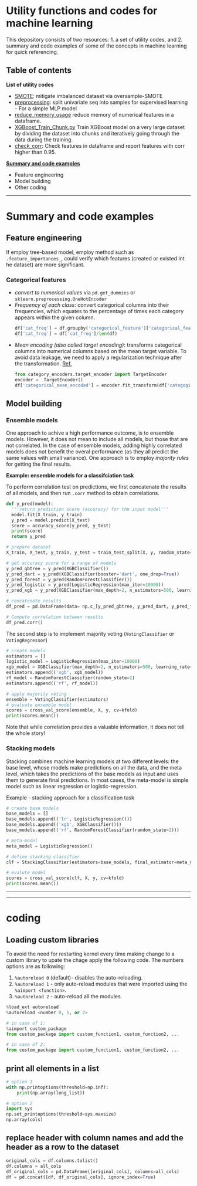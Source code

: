 <h1>Utility functions and codes for machine learning</h1> 

This depository consists of two resources: 1. a set of utility codes, and 2. summary and code examples of some of the concepts in machine learning for quick referencing.

## Table of contents

__List of utility codes__
- [SMOTE](https://github.com/Sean-Toroghi/Machine-learning/blob/main/utils/src/smote.py): mitigate imbalanced dataset via oversample-SMOTE
- [preprocessing](https://github.com/Sean-Toroghi/Machine-learning/blob/main/utils/src/preprocessing.py): split univariate seq into samples for supervised learning - For a simple MLP model
- [reduce_memory_usage](https://github.com/Sean-Toroghi/Machine-learning/blob/d3149572d0c1f7b688174038687a5d2f5574f57f/utils/src/reduce_memory_usage.py)
  reduce memory of numerical features in a dataframe. 
- [XGBoost_Train_Chunk.py](https://github.com/Sean-Toroghi/Machine-learning/blob/91058d5c76e795f2a06de91f10d5b5b0729891f4/utils/src/XGBoost_Train_Chunk.py)
  Train XGBoost model on a very large dataset by dividing the dataset into chunks and iteratively going through the data during the training.
- [check_corr](https://github.com/Sean-Toroghi/Machine-learning/blob/21218fb0fe45bff841b12e1de9c0e079cccea5b1/utils/src/check_corr.py): Check features in dataframe and report features with corr higher than 0.95.  

__[Summary and code examples](#code)__
- Feature engineering
- Model building
- Other coding 



---

# <a id= 'code'>Summary and code examples</a>

## Feature engineering
If employ tree-based model, employ method such as `.feature_importances_`, could verify which features (created or existed int he dataset) are more significant.


### Categorical features
- _convert to numerical values_ via `pd.get_dummies` or `sklearn.preprocessing.OneHotEncoder`
- _Frequency of each class_: convert categorical columns into their frequencies, which equates to the percentage of times each category appears within the given column.
  ```python
  df['cat_freq'] = df.groupby('categorical_feature')['categorical_feature'].transform('count') 
  df['cat_freq'] = df['cat_freq']/len(df)
  ```
- _Mean encoding (also called target encoding)_: transforms categorical columns into numerical columns based on the mean target variable. To avoid data leakage, we need to apply a regularization technique after the transformation. [Ref.](https://www.kaggle.com/vprokopev/mean-likelihood-encodings-a-comprehensive-study)
  ```python
  from category_encoders.target_encoder import TargetEncoder
  encoder =  TargetEncoder()
  df['categorical_mean_encoded'] = encoder.fit_transform(df['categogircal_feature'], df['target'])
  ```
## Model building

### Ensemble models

One approach to achive a high performance outcome, is to ensemble models. However, it does not mean to include all models, but those that are not correlated. In the case of ensemble models, adding highly correlated models does not benefit the overal performance (as they all predict the same values with small variance). One approach is to employ _majority rules_ for getting the final results.


__Example: ensemble models for a classifciation task__

To perform correlation test on predictions, we first concatenate the results of all models, and then run `.corr` method to obtain correlations. 
```python
def y_pred(model):
  '''return prediction score (accuracy) for the input model'''
  model.fit(X_train, y_train)
  y_pred = model.predict(X_test)
  score = accuracy_score(y_pred, y_test)
  print(score)
  return y_pred

# prepare dataset
X_train, X_test, y_train, y_test = train_test_split(X, y, random_state=2)

# get accuracy score for a range of models
y_pred_gbtree = y_pred(XGBClassifier())
y_pred_dart = y_pred(XGBClassifier(booster='dart', one_drop=True))
y_pred_forest = y_pred(RandomForestClassifier())
y_pred_logistic = y_pred(LogisticRegression(max_iter=10000))
y_pred_xgb = y_pred(XGBClassifier(max_depth=2, n_estimators=500, learning_rate=0.1))

# concatenate results
df_pred = pd.DataFrame(data= np.c_[y_pred_gbtree, y_pred_dart, y_pred_forest, y_pred_logistic, y_pred_xgb], columns=['gbtree', 'dart','forest', 'logistic', 'xgb'])

# Compute correlation between results
df_pred.corr()
```
The second step is to implement majority voting (`VotingClassifier` or `VotingRegressor`)
```python
# create models
estimators = []
logistic_model = LogisticRegression(max_iter=10000)
xgb_model = XGBClassifier(max_depth=2, n_estimators=500, learning_rate=0.1)
estimators.append(('xgb', xgb_model))
rf_model = RandomForestClassifier(random_state=2)
estimators.append(('rf', rf_model))

# apply majority voting
ensemble = VotingClassifier(estimators)
# evaluate ensemble model
scores = cross_val_score(ensemble, X, y, cv=kfold)
print(scores.mean())
```

Note that while correlation provides a valuable information, it does not tell the whole story! 

### Stacking models
Stacking combines machine learning models at two different levels: the base level, whose models make predictions on all the data, and the meta level, which takes the predictions of the base models as input and uses them to generate final predictions. In most cases, the meta-model is simple model such as linear regression or logistic-regression. 

Example - stacking approach for a classification task
```python
# create base models
base_models = []
base_models.append(('lr', LogisticRegression()))
base_models.append(('xgb', XGBClassifier()))
base_models.append(('rf', RandomForestClassifier(random_state=2)))

# meta-model
meta_model = LogisticRegression()

# define stacking classifier
clf = StackingClassifier(estimators=base_models, final_estimator=meta_model)

# evalute model
scores = cross_val_score(clf, X, y, cv=kfold)
print(scores.mean())
```














---
---

# coding 

## Loading custom libraries

To avoid the need for restarting kernel every time making change to a custom library to upate the chage apply the following code. The numbers options are as following:
1. `%autoreload 0` (default)- disables the auto-reloading.
2. `%autoreload 1` - only auto-reload modules that were imported using the `%aimport <function>`.
3. `%autoreload 2` - auto-reload all the modules. 
```python
%load_ext autoreload
%autoreload <number 0, 1, or 2>

# in case of 1:
%aimport custom_package
from custom_package import custom_function1, custom_function2, ...

# in case of 2:
from custom_package import custom_function1, custom_function2, ...

```


## print all elements in a list
```python
# option 1
with np.printoptions(threshold=np.inf):
    print(np.array(long_list))

# option 2
import sys
np.set_printoptions(threshold=sys.maxsize)
np.array(cols)

```

## replace header with column names and add the header as a row to the dataset
```python
original_cols = df.columns.tolist()
df.columns = all_cols
df_original_cols = pd.DataFrame([original_cols], columns=all_cols)
df = pd.concat([df, df_original_cols], ignore_index=True)
```

